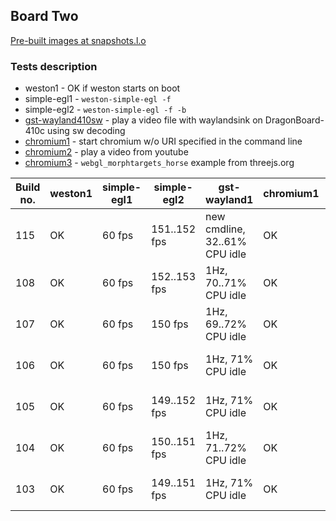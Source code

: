 ## Board Two
[Pre-built images at snapshots.l.o](http://snapshots.linaro.org/openembedded/pre-built/lhg/morty/dragonboard-410c/rpb-wayland/latest/)

### Tests description
* weston1 - OK if weston starts on boot
* simple-egl1 - `weston-simple-egl -f`
* simple-egl2 - `weston-simple-egl -f -b`
* [gst-wayland410sw](gst-wayland410sw.md) - play a video file with waylandsink on DragonBoard-410c using sw decoding
* [chromium1](chromium1.md) - start chromium w/o URI specified in the command line
* [chromium2](chromium2.md) - play a video from youtube
* [chromium3](chromium3.md) - `webgl_morphtargets_horse` example from threejs.org

| Build no. | weston1 | simple-egl1 | simple-egl2 | gst-wayland1 | chromium1 | chromium2 | chromium3 |
| --- | --- | --- | --- | --- | --- | --- | --- |
| 115 | OK | 60 fps | 151..152 fps | new cmdline, 32..61% CPU idle | OK | 33..60% CPU idle | 18..21 fps, 64..83% CPU idle |
| 108 | OK | 60 fps | 152..153 fps | 1Hz, 70..71% CPU idle | OK | 34..54% CPU idle | 18..20 fps, 70..82% CPU idle |
| 107 | OK | 60 fps | 150 fps | 1Hz, 69..72% CPU idle | OK | 32..60% CPU idle | 18..20 fps, 80..83% CPU idle |
| 106 | OK | 60 fps | 150 fps | 1Hz, 71% CPU idle | OK | 39..56% CPU idle | 19..22 fps, 83..85% CPU idle |
| 105 | OK | 60 fps | 149..152 fps | 1Hz, 71% CPU idle | OK | 38..52% CPU idle | 19..23 fps, 80..85% CPU idle |
| 104 | OK | 60 fps | 150..151 fps | 1Hz, 71..72% CPU idle | OK | 38..54% CPU idle | 18..21 fps, 75..84% CPU idle |
| 103 | OK | 60 fps | 149..151 fps | 1Hz, 71% CPU idle | OK | 40..60% CPU idle | 19..21 fps, 86% CPU idle |
